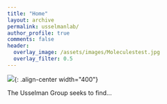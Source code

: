 ```yaml
---
title: "Home"
layout: archive
permalink: usselmanlab/
author_profile: true
comments: false
header:
  overlay_image: /assets/images/Moleculestest.jpg
  overlay_filter: 0.5      
---
```

![](assets/images/Meleculestest.jpg){: .align-center width="400"}

The Usselman Group seeks to find...
